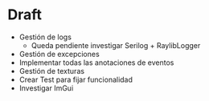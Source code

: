 # Draft

- Gestión de logs
  - Queda pendiente investigar Serilog + RaylibLogger
- Gestión de excepciones
- Implementar todas las anotaciones de eventos
- Gestión de texturas
- Crear Test para fijar funcionalidad
- Investigar ImGui
